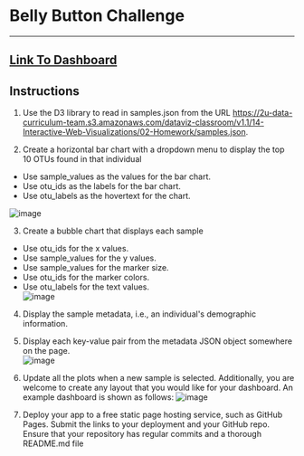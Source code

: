 # Belly Button Challenge
---------------------------------------------------------------------
[Link To Dashboard](https://liceloo.github.io/belly-button-challenge/)
---------------------------------------------------------------------
## Instructions
1. Use the D3 library to read in samples.json from the URL https://2u-data-curriculum-team.s3.amazonaws.com/dataviz-classroom/v1.1/14-Interactive-Web-Visualizations/02-Homework/samples.json.    

2. Create a horizontal bar chart with a dropdown menu to display the top 10 OTUs found in that individual  
* Use sample_values as the values for the bar chart.  
* Use otu_ids as the labels for the bar chart.  
* Use otu_labels as the hovertext for the chart.  
  
![image](https://github.com/liceloo/belly-button-challenge/assets/90805881/c9a81023-6e16-490b-820b-9b0ff79a3aa8)  

3. Create a bubble chart that displays each sample  
* Use otu_ids for the x values.  
* Use sample_values for the y values.  
* Use sample_values for the marker size.  
* Use otu_ids for the marker colors.  
* Use otu_labels for the text values.    
![image](https://github.com/liceloo/belly-button-challenge/assets/90805881/71ab5567-baa5-4360-9ece-5ac60974efe6)  

4. Display the sample metadata, i.e., an individual's demographic information.  
5. Display each key-value pair from the metadata JSON object somewhere on the page.  
  ![image](https://github.com/liceloo/belly-button-challenge/assets/90805881/65c9595b-47b8-4b01-8b25-d019fa9fb48c)  

6. Update all the plots when a new sample is selected. Additionally, you are welcome to create any layout that you would like for your dashboard. An example dashboard is shown as follows: ![image](https://github.com/liceloo/belly-button-challenge/assets/90805881/9c0f1453-505a-4994-9923-4740f4aefe68)  
7. Deploy your app to a free static page hosting service, such as GitHub Pages. Submit the links to your deployment and your GitHub repo. Ensure that your repository has regular commits and a thorough README.md file  
